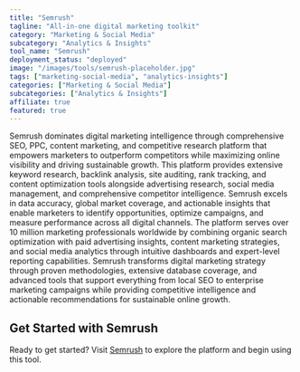 ```yaml
---
title: "Semrush"
tagline: "All-in-one digital marketing toolkit"
category: "Marketing & Social Media"
subcategory: "Analytics & Insights"
tool_name: "Semrush"
deployment_status: "deployed"
image: "/images/tools/semrush-placeholder.jpg"
tags: ["marketing-social-media", "analytics-insights"]
categories: ["Marketing & Social Media"]
subcategories: ["Analytics & Insights"]
affiliate: true
featured: true
---
```

Semrush dominates digital marketing intelligence through comprehensive SEO, PPC, content marketing, and competitive research platform that empowers marketers to outperform competitors while maximizing online visibility and driving sustainable growth. This platform provides extensive keyword research, backlink analysis, site auditing, rank tracking, and content optimization tools alongside advertising research, social media management, and comprehensive competitor intelligence. Semrush excels in data accuracy, global market coverage, and actionable insights that enable marketers to identify opportunities, optimize campaigns, and measure performance across all digital channels. The platform serves over 10 million marketing professionals worldwide by combining organic search optimization with paid advertising insights, content marketing strategies, and social media analytics through intuitive dashboards and expert-level reporting capabilities. Semrush transforms digital marketing strategy through proven methodologies, extensive database coverage, and advanced tools that support everything from local SEO to enterprise marketing campaigns while providing competitive intelligence and actionable recommendations for sustainable online growth.

## Get Started with Semrush

Ready to get started? Visit [Semrush](https://www.semrush.com) to explore the platform and begin using this tool.